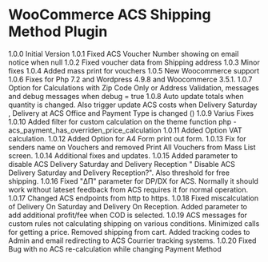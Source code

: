 WooCommerce ACS Shipping Method Plugin
======================================
1.0.0 Initial Version
1.0.1 Fixed ACS Voucher Number showing on email notice when null
1.0.2 Fixed voucher data from Shipping address
1.0.3 Minor fixes
1.0.4 Added mass print for vouchers
1.0.5 New Woocommerce support
1.0.6 Fixes for Php 7.2 and Wordpress 4.9.8 and Woocommerce 3.5.1.
1.0.7 Option for Calculations with Zip Code Only or Address Validation, messages and debug messages when debug = true
1.0.8 Auto update totals when quantity is changed. Also trigger update ACS costs when Delivery Saturday , Delivery at ACS Office and Payment Type is changed ()
1.0.9 Varius Fixes 
1.0.10 Added filter for custom calculation on the theme function php - acs_payment_has_overriden_price_calculation
1.0.11 Added Option VAT calculation.
1.0.12 Added Option for A4 Form print out form.
1.0.13 Fix for senders name on Vouchers and removed Print All Vouchers from Mass List screen.
1.0.14 Additional fixes and updates.
1.0.15 Added parameter to disable ACS Delivery Saturday and Delivery Reception " Disable ACS Delivery Saturday and Delivery Reception?". Also threshold for free shipping. 
1.0.16 Fixed "ΔΠ" parameter for DP/DX for ACS. Normally it should work without lateset feedback from ACS requires it for normal operation.
1.0.17 Changed ACS endpoints from http to https.
1.0.18 Fixed miscalculation of Delivery On Saturday and Delivery On Reception. Added parameter to add additional profit/fee when COD is selected. 
1.0.19 ACS messages for custom rules not calculating shipping on various conditions. Minimized calls for getting a price. Removed shipping from cart. Added tracking codes to Admin and email redirecting to ACS Courrier tracking systems.
1.0.20 Fixed Bug with no ACS re-calculation while changing Payment Method